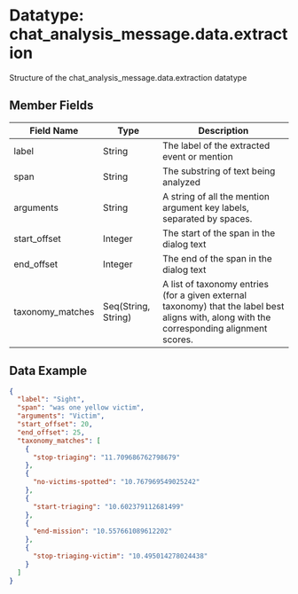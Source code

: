 # Datatype: chat_analysis_message.data.extraction

Structure of the chat_analysis_message.data.extraction datatype


## Member Fields

| Field Name       | Type                | Description
| ---              | ---                 | ---
| label            | String              | The label of the extracted event or mention
| span             | String              | The substring of text being analyzed
| arguments        | String              | A string of all the mention argument key labels, separated by spaces.
| start_offset     | Integer             | The start of the span in the dialog text
| end_offset       | Integer             | The end of the span in the dialog text
| taxonomy_matches | Seq(String, String) | A list of taxonomy entries (for a given external taxonomy) that the label best aligns with, along with the corresponding alignment scores.


## Data Example

```json
{
  "label": "Sight",
  "span": "was one yellow victim",
  "arguments": "Victim",
  "start_offset": 20,
  "end_offset": 25,
  "taxonomy_matches": [
    {
      "stop-triaging": "11.709686762798679"
    },
    {
      "no-victims-spotted": "10.767969549025242"
    },
    {
      "start-triaging": "10.602379112681499"
    },
    {
      "end-mission": "10.557661089612202"
    },
    {
      "stop-triaging-victim": "10.495014278024438"
    }
  ]
}
```
